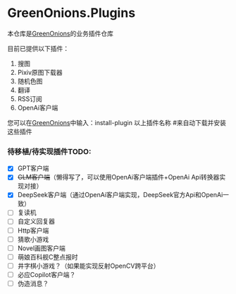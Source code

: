 # GreenOnions.Plugins

本仓库是[GreenOnions](https://github.com/Alex1911-Jiang/GreenOnions)的业务插件仓库

目前已提供以下插件：

1. 搜图
2. Pixiv原图下载器
3. 随机色图
4. 翻译
5. RSS订阅
6. OpenAi客户端

您可以在[GreenOnions](https://github.com/Alex1911-Jiang/GreenOnions)中输入：install-plugin 以上插件名称 #来自动下载并安装这些插件


### 待移植/待实现插件TODO:

- [x] GPT客户端
- [x] ~~GLM客户端~~（懒得写了，可以使用OpenAi客户端插件+OpenAi Api转换器实现对接）
- [x] DeepSeek客户端（通过OpenAi客户端实现，DeepSeek官方Api和OpenAi一致）
- [ ] 复读机
- [ ] 自定义回复器
- [ ] Http客户端
- [ ] 猜歌小游戏
- [ ] Novel画图客户端
- [ ] 萌娘百科舰C整点报时
- [ ] 井字棋小游戏？（如果能实现反射OpenCV跨平台）
- [ ] 必应Copilot客户端？
- [ ] 伪造消息？

